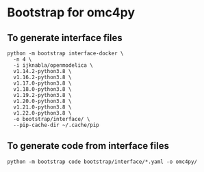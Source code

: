 
# Bootstrap for omc4py

## To generate interface files

```
python -m bootstrap interface-docker \
  -n 4 \
  -i ijknabla/openmodelica \
  v1.14.2-python3.8 \
  v1.16.2-python3.8 \
  v1.17.0-python3.8 \
  v1.18.0-python3.8 \
  v1.19.2-python3.8 \
  v1.20.0-python3.8 \
  v1.21.0-python3.8 \
  v1.22.0-python3.8 \
  -o bootstrap/interface/ \
  --pip-cache-dir ~/.cache/pip
```

## To generate code from interface files
```
python -m bootstrap code bootstrap/interface/*.yaml -o omc4py/
```
